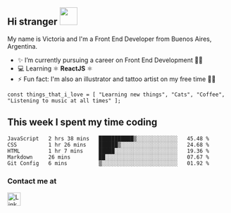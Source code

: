 ## Hi stranger  <img src="https://image.flaticon.com/icons/svg/620/620768.svg" width="40px">

My name is Victoria and I'm a Front End Developer from Buenos Aires, Argentina.
- ✨ I’m currently pursuing a career on Front End Development 👩‍💻
- 💻 Learning ⚛️ <b>ReactJS</b> ⚛️
- ⚡ Fun fact: I'm also an illustrator and tattoo artist on my free time 💉🐍

``const things_that_i_love = [
"Learning new things",
"Cats",
"Coffee",
"Listening to music at all times"
];``


## This week I spent my time coding

<!--START_SECTION:waka-->
```text
JavaScript   2 hrs 38 mins   ███████████▒░░░░░░░░░░░░░   45.48 % 
CSS          1 hr 26 mins    ██████▒░░░░░░░░░░░░░░░░░░   24.68 % 
HTML         1 hr 7 mins     █████░░░░░░░░░░░░░░░░░░░░   19.36 % 
Markdown     26 mins         ██░░░░░░░░░░░░░░░░░░░░░░░   07.67 % 
Git Config   6 mins          ▒░░░░░░░░░░░░░░░░░░░░░░░░   01.92 % 
```
<!--END_SECTION:waka-->

### Contact me at <br>
<a href="https://www.linkedin.com/in/victoria-suarez1997/"><img src="https://image.flaticon.com/icons/svg/174/174857.svg" width="30px" alt="Linkedin log"/></a>
